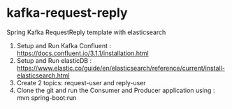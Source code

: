 # kafka-request-reply
Spring Kafka RequestReply template with elasticsearch

1. Setup and Run Kafka Confluent : https://docs.confluent.io/3.1.1/installation.html
2. Setup and Run elasticDB : https://www.elastic.co/guide/en/elasticsearch/reference/current/install-elasticsearch.html
3. Create 2 topics: request-user and reply-user
4. Clone the git and run the Consumer and Producer application using :  mvn spring-boot:run
